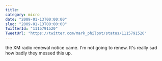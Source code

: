 ```yaml
---
title: 
category: micro
date: "2009-01-13T00:00:00"
slug: "2009-01-13T00:00:00"
TwitterId: "1115791520"
TweetUrl: "https://twitter.com/mark_philpot/status/1115791520"
---
```


the XM radio renewal notice came. I'm not going to renew. It's really sad how
badly they messed this up.
